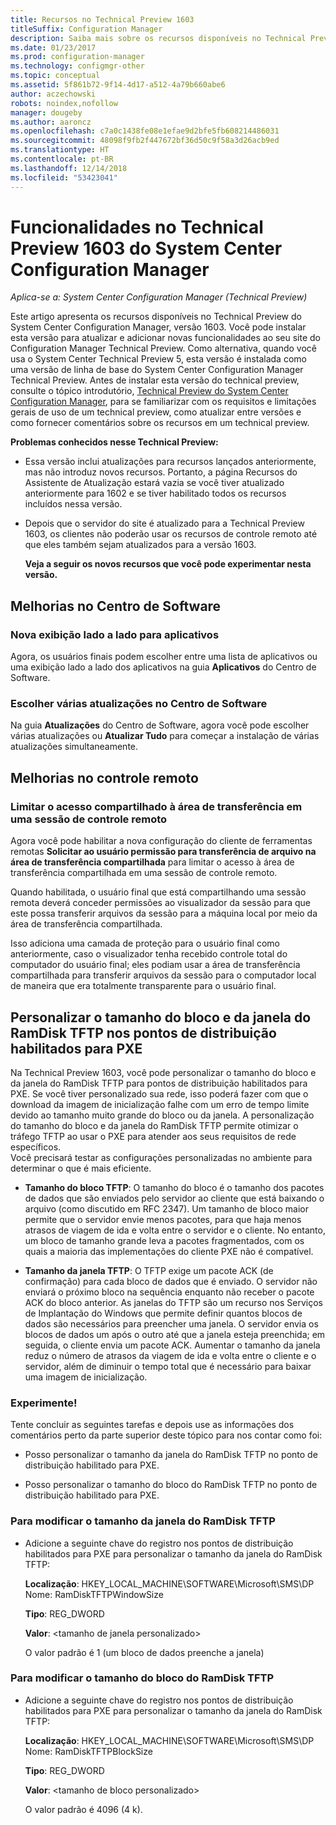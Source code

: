 ```yaml
---
title: Recursos no Technical Preview 1603
titleSuffix: Configuration Manager
description: Saiba mais sobre os recursos disponíveis no Technical Preview do System Center Configuration Manager, versão 1603.
ms.date: 01/23/2017
ms.prod: configuration-manager
ms.technology: configmgr-other
ms.topic: conceptual
ms.assetid: 5f861b72-9f14-4d17-a512-4a79b660abe6
author: aczechowski
robots: noindex,nofollow
manager: dougeby
ms.author: aaroncz
ms.openlocfilehash: c7a0c1438fe08e1efae9d2bfe5fb608214486031
ms.sourcegitcommit: 48098f9fb2f447672bf36d50c9f58a3d26acb9ed
ms.translationtype: HT
ms.contentlocale: pt-BR
ms.lasthandoff: 12/14/2018
ms.locfileid: "53423041"
---
```

# <a name="capabilities-in-technical-preview-1603-for-system-center-configuration-manager"></a>Funcionalidades no Technical Preview 1603 do System Center Configuration Manager

*Aplica-se a: System Center Configuration Manager (Technical Preview)*

Este artigo apresenta os recursos disponíveis no Technical Preview do System Center Configuration Manager, versão 1603. Você pode instalar esta versão para atualizar e adicionar novas funcionalidades ao seu site do Configuration Manager Technical Preview. Como alternativa, quando você usa o System Center Technical Preview 5, esta versão é instalada como uma versão de linha de base do System Center Configuration Manager Technical Preview. Antes de instalar esta versão do technical preview, consulte o tópico introdutório, [Technical Preview do System Center Configuration Manager](../../core/get-started/technical-preview.md), para se familiarizar com os requisitos e limitações gerais de uso de um technical preview, como atualizar entre versões e como fornecer comentários sobre os recursos em um technical preview.  

 **Problemas conhecidos nesse Technical Preview:**  

- Essa versão inclui atualizações para recursos lançados anteriormente, mas não introduz novos recursos. Portanto, a página Recursos do Assistente de Atualização estará vazia se você tiver atualizado anteriormente para 1602 e se tiver habilitado todos os recursos incluídos nessa versão.  

- Depois que o servidor do site é atualizado para a Technical Preview 1603, os clientes não poderão usar os recursos de controle remoto até que eles também sejam atualizados para a versão 1603.  

  **Veja a seguir os novos recursos que você pode experimentar nesta versão.**  

##  <a name="BKMK_SC1603"></a> Melhorias no Centro de Software  

### <a name="new-tiled-view-for-apps"></a>Nova exibição lado a lado para aplicativos  
 Agora, os usuários finais podem escolher entre uma lista de aplicativos ou uma exibição lado a lado dos aplicativos na guia **Aplicativos** do Centro de Software.  

### <a name="select-multiple-updates-in-software-center"></a>Escolher várias atualizações no Centro de Software  
 Na guia **Atualizações** do Centro de Software, agora você pode escolher várias atualizações ou **Atualizar Tudo** para começar a instalação de várias atualizações simultaneamente.  

##  <a name="BKMK_RC1603"></a> Melhorias no controle remoto  

### <a name="limit-shared-clipboard-access-in-a-remote-control-session"></a>Limitar o acesso compartilhado à área de transferência em uma sessão de controle remoto  
 Agora você pode habilitar a nova configuração do cliente de ferramentas remotas **Solicitar ao usuário permissão para transferência de arquivo na área de transferência compartilhada** para limitar o acesso à área de transferência compartilhada em uma sessão de controle remoto.  

 Quando habilitada, o usuário final que está compartilhando uma sessão remota deverá conceder permissões ao visualizador da sessão para que este possa transferir arquivos da sessão para a máquina local por meio da área de transferência compartilhada.  

 Isso adiciona uma camada de proteção para o usuário final como anteriormente, caso o visualizador tenha recebido controle total do computador do usuário final; eles podiam usar a área de transferência compartilhada para transferir arquivos da sessão para o computador local de maneira que era totalmente transparente para o usuário final.  

##  <a name="BKMK_RamDiskTFTP"></a> Personalizar o tamanho do bloco e da janela do RamDisk TFTP nos pontos de distribuição habilitados para PXE  
 Na Technical Preview 1603, você pode personalizar o tamanho do bloco e da janela do RamDisk TFTP para pontos de distribuição habilitados para PXE. Se você tiver personalizado sua rede, isso poderá fazer com que o download da imagem de inicialização falhe com um erro de tempo limite devido ao tamanho muito grande do bloco ou da janela. A personalização do tamanho do bloco e da janela do RamDisk TFTP permite otimizar o tráfego TFTP ao usar o PXE para atender aos seus requisitos de rede específicos.   
Você precisará testar as configurações personalizadas no ambiente para determinar o que é mais eficiente.  

-   **Tamanho do bloco TFTP**: O tamanho do bloco é o tamanho dos pacotes de dados que são enviados pelo servidor ao cliente que está baixando o arquivo (como discutido em RFC 2347). Um tamanho de bloco maior permite que o servidor envie menos pacotes, para que haja menos atrasos de viagem de ida e volta entre o servidor e o cliente. No entanto, um bloco de tamanho grande leva a pacotes fragmentados, com os quais a maioria das implementações do cliente PXE não é compatível.  

-   **Tamanho da janela TFTP**: O TFTP exige um pacote ACK (de confirmação) para cada bloco de dados que é enviado. O servidor não enviará o próximo bloco na sequência enquanto não receber o pacote ACK do bloco anterior. As janelas do TFTP são um recurso nos Serviços de Implantação do Windows que permite definir quantos blocos de dados são necessários para preencher uma janela. O servidor envia os blocos de dados um após o outro até que a janela esteja preenchida; em seguida, o cliente envia um pacote ACK. Aumentar o tamanho da janela reduz o número de atrasos da viagem de ida e volta entre o cliente e o servidor, além de diminuir o tempo total que é necessário para baixar uma imagem de inicialização.  

### <a name="try-it-out"></a>Experimente!  
 Tente concluir as seguintes tarefas e depois use as informações dos comentários perto da parte superior deste tópico para nos contar como foi:  

-   Posso personalizar o tamanho da janela do RamDisk TFTP no ponto de distribuição habilitado para PXE.  

-   Posso personalizar o tamanho do bloco do RamDisk TFTP no ponto de distribuição habilitado para PXE.  

### <a name="to-modify-the-ramdisk-tftp-window-size"></a>Para modificar o tamanho da janela do RamDisk TFTP  

- Adicione a seguinte chave do registro nos pontos de distribuição habilitados para PXE para personalizar o tamanho da janela do RamDisk TFTP:  

   **Localização**: HKEY_LOCAL_MACHINE\SOFTWARE\Microsoft\SMS\DP  
  Nome: RamDiskTFTPWindowSize  

   **Tipo**: REG_DWORD  

   **Valor**: &lt;tamanho de janela personalizado\>  

  O valor padrão é 1 (um bloco de dados preenche a janela)  

### <a name="to-modify-the-ramdisk-tftp-block-size"></a>Para modificar o tamanho do bloco do RamDisk TFTP  

- Adicione a seguinte chave do registro nos pontos de distribuição habilitados para PXE para personalizar o tamanho da janela do RamDisk TFTP:  

   **Localização**: HKEY_LOCAL_MACHINE\SOFTWARE\Microsoft\SMS\DP  
  Nome: RamDiskTFTPBlockSize  

   **Tipo**: REG_DWORD  

   **Valor**: &lt;tamanho de bloco personalizado\>  

  O valor padrão é 4096 (4 k).  
